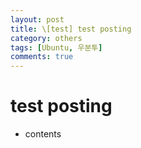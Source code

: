 ```yaml
---
layout: post
title: \[test] test posting
category: others
tags: [Ubuntu, 우분투]
comments: true
---
```


# test posting
- contents
